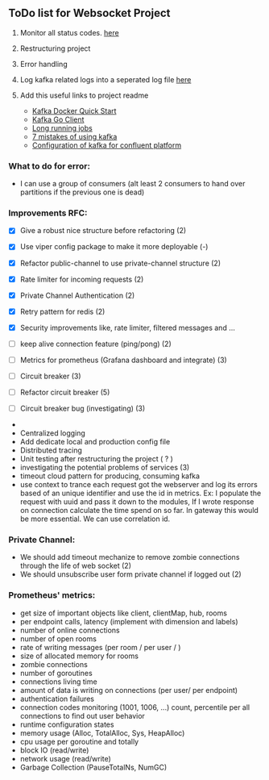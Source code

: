 ## ToDo list for Websocket Project

1. Monitor all status
   codes. [here](https://kapeli.com/cheat_sheets/WebSocket_Status_Codes.docset/Contents/Resources/Documents/index#:~:text=1001%20indicates%20that%20an%20endpoint,navigated%20away%20from%20a%20page.)

2. Restructuring project
3. Error handling
4. Log kafka related logs into a seperated log
   file [here](https://github.com/confluentinc/librdkafka/issues/3468#issuecomment-1016289114)
5. Add this useful links to project readme
    * [Kafka Docker Quick Start](https://developer.confluent.io/quickstart/kafka-docker/)
    * [Kafka Go Client](https://docs.confluent.io/kafka-clients/go/current/overview.html#ak-go)
    * [Long running jobs](https://medium.com/codex/dealing-with-long-running-jobs-using-apache-kafka-192f053e1691)
    * [7 mistakes of using kafka](https://blog.softwaremill.com/7-mistakes-when-using-apache-kafka-44358cd9cd6)
    * [Configuration of kafka for confluent platform](https://docs.confluent.io/platform/current/installation/configuration/consumer-configs.html#max-partition-fetch-bytes)

### What to do for error:

* I can use a group of consumers (alt least 2 consumers to hand over partitions if the previous one is dead)

### Improvements RFC:

* [X] Give a robust nice structure before refactoring (2)
* [X] Use viper config package to make it more deployable (-)
* [X] Refactor public-channel to use private-channel structure (2)
* [X] Rate limiter for incoming requests (2)
* [X] Private Channel Authentication (2)
* [X] Retry pattern for redis (2)
* [X] Security improvements like, rate limiter, filtered messages and ...

* [ ] keep alive connection feature (ping/pong) (2)
* [ ] Metrics for prometheus (Grafana dashboard and integrate) (3)
* [ ] Circuit breaker (3)
* [ ] Refactor circuit breaker (5)
* [ ] Circuit breaker bug (investigating) (3)
*
* Centralized logging
* Add dedicate local and production config file
* Distributed tracing
* Unit testing after restructuring the project ( ? )
* investigating the potential problems of services (3)
* timeout cloud pattern for producing, consuming kafka
* use context to trance each request got the webserver and log its errors based of an unique identifier
  and use the id in metrics. Ex: I populate the request with uuid and pass it down to the modules, If I wrote
  response on connection calculate the time spend on so far. In gateway this would be more essential. We can use
  correlation id.

### Private Channel:

* We should add timeout mechanize to remove zombie connections through the life of web socket (2)
* We should unsubscribe user form private channel if logged out (2)

### Prometheus' metrics:
* get size of important objects like client,  clientMap, hub, rooms
* per endpoint calls, latency  (implement with dimension and labels)
* number of online connections
* number of open rooms
* rate of writing messages (per room / per user / )
* size of allocated memory for rooms
* zombie connections
* number of goroutines
* connections living time
* amount of data is writing on connections (per user/ per endpoint)
* authentication failures
* connection codes monitoring (1001, 1006, ...) count, percentile per all connections to find out user behavior
* runtime configuration states
* memory usage (Alloc, TotalAlloc, Sys, HeapAlloc)
* cpu usage per goroutine and totally
* block IO (read/write)
* network usage (read/write)
* Garbage Collection (PauseTotalNs, NumGC)